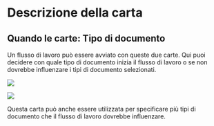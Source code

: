 # Descrizione della carta

## **Quando le carte: Tipo di documento**

Un flusso di lavoro può essere avviato con queste due carte. Qui puoi decidere con quale tipo di documento inizia il flusso di lavoro o se non dovrebbe influenzare i tipi di documento selezionati.

![](https://docs.docbits.com/~gitbook/image?url=https%3A%2F%2F578966019-files.gitbook.io%2F%7E%2Ffiles%2Fv0%2Fb%2Fgitbook-x-prod.appspot.com%2Fo%2Fspaces%252FT2n2w4uDCJvv7CJ5zrdk%252Fuploads%252FiIZr88WhSUuQOapVf26m%252Fimage.png%3Falt%3Dmedia%26token%3Dd8663cac-f96f-4846-b162-eee36783d641\&width=768\&dpr=4\&quality=100\&sign=b41876a9\&sv=2)

![](https://docs.docbits.com/~gitbook/image?url=https%3A%2F%2F578966019-files.gitbook.io%2F%7E%2Ffiles%2Fv0%2Fb%2Fgitbook-x-prod.appspot.com%2Fo%2Fspaces%252FT2n2w4uDCJvv7CJ5zrdk%252Fuploads%252FEhK3CvWgc8csG21vmgUb%252Fimage.png%3Falt%3Dmedia%26token%3D6613e890-02ff-4f76-8ba7-5a5201480ede\&width=768\&dpr=4\&quality=100\&sign=89683411\&sv=2)

Questa carta può anche essere utilizzata per specificare più tipi di documento che il flusso di lavoro dovrebbe influenzare.
